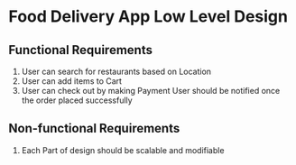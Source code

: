 # Food Delivery App Low Level Design
## Functional Requirements
1. User can search for restaurants based on Location
2. User can add items to Cart
3. User can check out by making Payment
User should be notified once the order placed successfully

## Non-functional Requirements
1. Each Part of design should be scalable and modifiable
